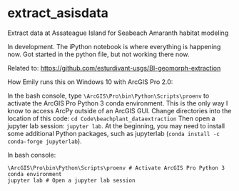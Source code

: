 # extract_asisdata
Extract data at Assateague Island for Seabeach Amaranth habitat modeling

In development. The iPython notebook is where everything is happening now. Got started in the python file, but not working there now. 

Related to: https://github.com/esturdivant-usgs/BI-geomorph-extraction

How Emily runs this on Windows 10 with ArcGIS Pro 2.0: 

In the bash console, type `\ArcGIS\Pro\bin\Python\Scripts\proenv` to activate the ArcGIS Pro Python 3 conda environment. This is the only way I know to access ArcPy outside of an ArcGIS GUI. Change directories into the location of this code: `cd Code\beachplant_dataextraction` Then open a jupyter lab session: `jupyter lab`. At the beginning, you may need to install some additional Python packages, such as jupyterlab (`conda install -c conda-forge jupyterlab`). 

In bash console: 

```
\ArcGIS\Pro\bin\Python\Scripts\proenv # Activate ArcGIS Pro Python 3 conda environment
jupyter lab # Open a jupyter lab session
```
